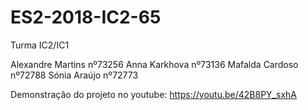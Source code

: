 # ES2-2018-IC2-65
Turma IC2/IC1

Alexandre Martins nº73256
Anna Karkhova nº73136
Mafalda Cardoso nº72788
Sónia Araújo nº72773 

Demonstração do projeto no youtube: https://youtu.be/42B8PY_sxhA
